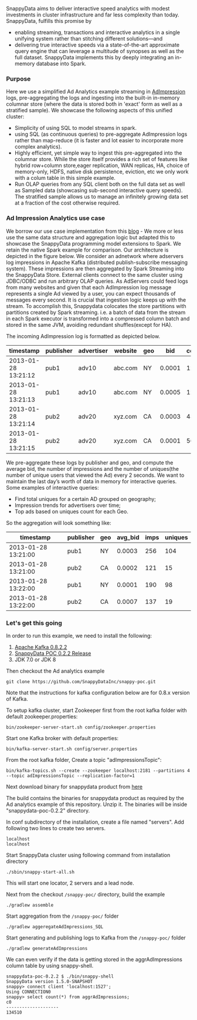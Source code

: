 SnappyData aims to deliver interactive speed analytics with modest investments in cluster infrastructure and far less complexity than today. SnappyData, fulfills this promise by
- enabling streaming, transactions and interactive analytics in a single unifying system rather than stitching different solutions—and
- delivering true interactive speeds via a state-of-the-art approximate query engine that can leverage a multitude of synopses as well as the full dataset. SnappyData implements this by deeply integrating an in-memory database into Spark.

### Purpose
Here we use a simplified Ad Analytics example streaming in [AdImpression](https://en.wikipedia.org/wiki/Impression_(online_media)) logs, pre-aggregating the logs and ingesting into the built-in in-memory columnar store (where the data is stored both in 'exact' form as well as a stratified sample).
We showcase the following aspects of this unified cluster:
- Simplicity of using SQL to model streams in spark.
- using SQL (as continuous queries) to pre-aggregate AdImpression logs rather than map-reduce (it is faster and lot easier to incorporate more complex analytics).
- Highly efficient, yet simple way to ingest this pre-aggregated into the columnar store. While the store itself provides a rich set of features like hybrid row+column store,eager replication, WAN replicas, HA, choice of memory-only, HDFS, native disk persistence, eviction, etc we only work with a colum table in this simple example.
- Run OLAP queries from any SQL client both on the full data set as well as Sampled data (showcasing sub-second interactive query speeds). The stratified sample allows us to manage an infinitely growing data set at a fraction of the cost otherwise required.

### Ad Impression Analytics use case
We borrow our use case implementation from this [blog](https://chimpler.wordpress.com/2014/07/01/implementing-a-real-time-data-pipeline-with-spark-streaming/) - We more or less use the same data structure and aggregation logic but adapted this to showcase the SnappyData programming model extensions to Spark. We retain the native Spark example for comparison.
Our architecture is depicted in the figure below.
We consider an adnetwork where adservers log impressions in Apache Kafka (distributed publish-subscribe messaging system). These impressions are then aggregated by Spark Streaming into the SnappyData Store. External clients connect to the same cluster using JDBC/ODBC and run arbitrary OLAP queries.
As AdServers could feed logs from many websites and given that each AdImpression log message represents a single Ad viewed by a user, you can expect thousands of messages every second. It is crucial that ingestion logic keeps up with the stream. To accomplish this, Snappydata colocates the store partitions with partitions created by Spark streaming. i.e. a batch of data from the stream in each Spark executor is transformed into a compressed column batch and stored in the same JVM, avoiding redundant shuffles(except for HA).

The incoming AdImpression log is formatted as depicted below.

|timestamp           |publisher |advertiser| website  |geo|bid    |cookie|
|--------------------|----------|----------|----------|---|-------|------|
|2013-01-28 13:21:12 |     pub1 |     adv10|   abc.com| NY| 0.0001|  1214|
|2013-01-28 13:21:13 |     pub1 |     adv10|   abc.com| NY| 0.0005|  1214|
|2013-01-28 13:21:14 |     pub2 |     adv20|   xyz.com| CA| 0.0003|  4321|
|2013-01-28 13:21:15 |     pub2 |     adv20|   xyz.com| CA| 0.0001|  5675|

We pre-aggregate these logs by publisher and geo, and compute the average bid, the number of impressions and the number of uniques(the number of unique users that viewed the Ad) every 2 seconds. We want to maintain the last day’s worth of data in memory for interactive queries.
Some examples of interactive queries:
- Find total uniques for a certain AD grouped on geography;
- Impression trends for advertisers over time;
- Top ads based on uniques count for each Geo.

So the aggregation will look something like:

|timestamp           |publisher |geo    | avg_bid  |imps|uniques|
|--------------------|----------|-------|----------|----|-------|
|2013-01-28 13:21:00 |     pub1 |    NY |  0.0003  | 256| 104   |
|2013-01-28 13:21:00 |     pub2 |    CA |  0.0002  | 121| 15    |
|2013-01-28 13:22:00 |     pub1 |    NY |  0.0001  | 190| 98    |
|2013-01-28 13:22:00 |     pub2 |    CA |  0.0007  | 137| 19    |

### Let's get this going
In order to run this example, we need to install the following:

1. [Apache Kafka 0.8.2.2](http://kafka.apache.org/downloads.html)
2. [SnappyData POC 0.2.2 Release](https://github.com/SnappyDataInc/snappy-poc/releases/download/v0.2.2/snappydata-poc-0.2.2-bin.tar.gz)
3. JDK 7.0 or JDK 8

Then checkout the Ad analytics example
```
git clone https://github.com/SnappyDataInc/snappy-poc.git
```

Note that the instructions for kafka configuration below are for 0.8.x version of Kafka.

To setup kafka cluster, start Zookeeper first from the root kafka folder with default zookeeper.properties:
```
bin/zookeeper-server-start.sh config/zookeeper.properties
```

Start one Kafka broker with default properties:
```
bin/kafka-server-start.sh config/server.properties
```

From the root kafka folder, Create a topic "adImpressionsTopic":
```
bin/kafka-topics.sh --create --zookeeper localhost:2181 --partitions 4 --topic adImpressionsTopic --replication-factor=1
```

Next download binary for snappydata product from [here](
https://github.com/SnappyDataInc/snappy-poc/releases/download/v0.2.2/snappydata-poc-0.2.2-bin.tar.gz)

The build contains the binaries for snappydata product as required by the Ad analytics example of this repository.
Unzip it. The binaries will be inside "snappydata-poc-0.2.2" directory.

In conf subdirectory of the installation, create a file named "servers". Add following two lines to create two servers.
```
localhost
localhost
```

Start SnappyData cluster using following command from installation directory

```
./sbin/snappy-start-all.sh
```

This will start one locator, 2 servers and a lead node.

Next from the checkout `/snappy-poc/` directory, build the example
```
./gradlew assemble
```

Start aggregation from the `/snappy-poc/` folder
```
./gradlew aggeregateAdImpressions_SQL
```

Start generating and publishing logs to Kafka from the `/snappy-poc/` folder
```
./gradlew generateAdImpressions
```
We can even verify if the data is getting stored in the aggrAdImpressions column table by using snappy-shell.
```
snappydata-poc-0.2.2 $ ./bin/snappy-shell
SnappyData version 1.5.0-SNAPSHOT
snappy> connect client 'localhost:1527';
Using CONNECTION0
snappy> select count(*) from aggrAdImpressions;
c0                 
--------------------
134510
```

